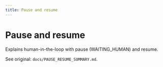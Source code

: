 ```yaml
---
title: Pause and resume
---
```


# Pause and resume

Explains human-in-the-loop with pause (WAITING_HUMAN) and resume.

See original: `docs/PAUSE_RESUME_SUMMARY.md`.

